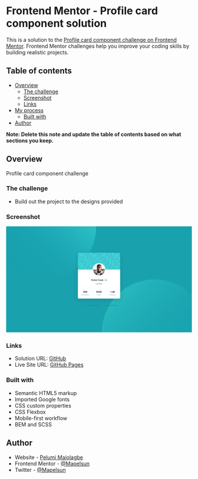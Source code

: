 # Frontend Mentor - Profile card component solution

This is a solution to the [Profile card component challenge on Frontend Mentor](https://www.frontendmentor.io/challenges/profile-card-component-cfArpWshJ). Frontend Mentor challenges help you improve your coding skills by building realistic projects.

## Table of contents

- [Overview](#overview)
  - [The challenge](#the-challenge)
  - [Screenshot](#screenshot)
  - [Links](#links)
- [My process](#my-process)
  - [Built with](#built-with)
- [Author](#author)

**Note: Delete this note and update the table of contents based on what sections you keep.**

## Overview

Profile card component challenge

### The challenge

- Build out the project to the designs provided

### Screenshot

![Solution Screenshot](./design/screenshot.png)

### Links

- Solution URL: [GitHub](https://your-solution-url.com)
- Live Site URL: [GitHub Pages](https://your-live-site-url.com)


### Built with

- Semantic HTML5 markup
- Imported Google fonts
- CSS custom properties
- CSS Flexbox
- Mobile-first workflow
- BEM and SCSS

## Author

- Website - [Pelumi Majolagbe](https://pelumi.dev/)
- Frontend Mentor - [@Mapelsun](https://www.frontendmentor.io/profile/Mapelsun)
- Twitter - [@Mapelsun](https://www.twitter.com/Mapelsun)
